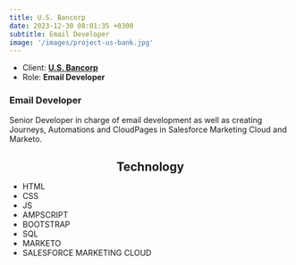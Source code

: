 ```yaml
---
title: U.S. Bancorp
date: 2023-12-30 08:01:35 +0300
subtitle: Email Developer
image: '/images/project-us-bank.jpg'
---
```


<ul class="list-inline item-details">
    <li>Client:
        <strong><a href="https://www.usbank.com/">U.S. Bancorp</a>
        </strong>
    </li>
    <li>Role:
        <strong>Email Developer</strong>
    </li>
</ul>

<h3>Email Developer</h3>
Senior Developer in charge of email development as well as creating Journeys, Automations and CloudPages in Salesforce Marketing Cloud and Marketo.

<h2 style="text-align: center; margin-bottom: 10px;">Technology</h2>
<ul class="list-inline item-details">
    <li>HTML</li>
    <li>CSS</li>
    <li>JS</li>
    <li>AMPSCRIPT</li>
    <li>BOOTSTRAP</li>
    <li>SQL</li>
    <li>MARKETO</li>
    <li>SALESFORCE MARKETING CLOUD</li>
</ul>